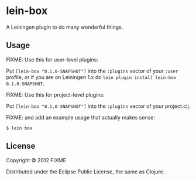 # lein-box

A Leiningen plugin to do many wonderful things.

## Usage

FIXME: Use this for user-level plugins:

Put `[lein-box "0.1.0-SNAPSHOT"]` into the `:plugins` vector of your
`:user` profile, or if you are on Leiningen 1.x do `lein plugin install
lein-box 0.1.0-SNAPSHOT`.

FIXME: Use this for project-level plugins:

Put `[lein-box "0.1.0-SNAPSHOT"]` into the `:plugins` vector of your project.clj.

FIXME: and add an example usage that actually makes sense:

    $ lein box

## License

Copyright © 2012 FIXME

Distributed under the Eclipse Public License, the same as Clojure.
